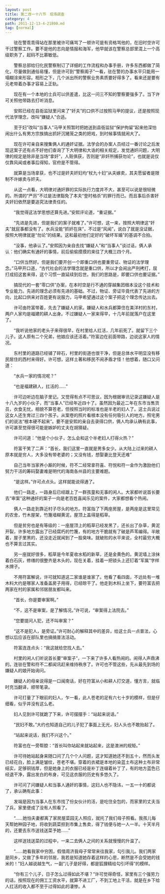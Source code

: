 ```yaml
---
layout: post
title: 第二百一十八节　现场调查
category: 4
path: 2011-12-13-4-21800.md
tag: [normal]
---
```


　　驻在警乖乖得站在那里被许可痛骂了一顿许可是有资格骂他的，在旧时空许可干过警察工作。要不是他的志向是情报和海军，他早就该在警察总部里混上一个高级职务了，起码不比慕敏低。

　　警察总部给归化民警察制订了详细的工作流程和办事手册，许多东西都做了简化，尽量做到通俗易懂，但是许可到“警察阁子”一看，驻在警的办事水平只能用一塌糊涂来形容。相形之下，几个派出所的警察业务素质要好得多了。看来还是要有元老带着办事才容易上正轨。

　　现在有一个本地的士兵可以供差遣，比这一问三不知的警察要强多了。当下许可关照他带路去打听消息。

　　安熙已经在县衙监狱里问来了“奸夫”的口供不过按照马甲的提议，还是按照现代法学理念，改叫“嫌疑人”合适。

　　至于妇”改叫“当事人”马甲关照暂时把她送到县衙监狱“保护拘留”起来他深怕闹出什么有男方宗族搞出抓奸沉猪笼之类的把戏，到时候事情就闹大了。

　　现在许可亲自来搜集俩人的通奸证据。法学会的办案人员经过一番讨论之后发现这案子还有点不好他们查询了下大明律和大诰的相关规定，发觉通奸问题，大明律的规定是除非是当场“拿奸”，人赃俱获，否则是“非奸所捕获勿论”，也就是说仅仅靠风闻或者事后得知，官府是不管得。

　　就算是当场拿获，也不过是奸夫奸妇均“杖九十妇“从夫嫁卖，其夫愿留者是限制不许嫁卖与奸夫。

　　从这一点看，大明律对通奸罪的实际执行力度并不大，甚至可以说是很轻微的。所谓的“严厉”不过是法律豁免了本夫“登时格杀”的罪行而已。而且事后杀害奸夫奸妇依然是要追究法律责任的。

　　“我觉得这法学思想还算先进。”安熙评论道，“重证据。”

　　“先进是先进，但是我们的案子就难了。”许可想，这一来，按照大明律这“奸夫”就屁事都没有了。水兵没能“抓奸在床”，不过是“风闻”，说白了就是没证据，按照大明律就是“勿论”的结果。这和最初他们定好的“破坏军婚”的基调不合拍。

　　“没事，他承认了。”安熙因为亲自去找“嫌疑人”和“当事人”谈过话，俩人承认：他们确实有通奸的事情，前后偷偷摸摸的来往了大概三四个月。

　　“口供当然好。但是我们要开创一个即重口供也要重旁证、物证的法学理念。”马甲开口道，“古代社会的法学理念就是重口供，所以才会闹出严刑拷打，屈打成招这套来得，这个习惯一直延续到后世。我们的思路是，即要口供也要证据。”

　　搞现代的一套“零口供”办案，在本时空是行不通的穿越集团根本没这个技术和专业能力。先进的理念必须有先进的基础。不过，物证、旁证毕竟代表了先进的方向，比起口供来对百姓更有说服力，马甲希望通过这个案子把这个理念传达出去。

　　许可由符富带着，先去了嫌疑人的家。嫌疑人和水兵都算住在美洋村的东村，两户人家均是福建的耕人出身。不过嫌疑人一家来得早，十几年前就落户在这里了。

　　“我听说他家的老头子来得很早，在村里给人扛活，几年前死了。就留下三个儿子。这人原有二个兄弟，他娘应该还活着。”符富边在前面带路，边说这家人的情况。

　　东村里的道路已经铺了碎石，村里的街道也很干净，但是总体水平明显没有移民居住的西村来得好。许可想，这样土著和移民不闹矛盾才怪！他想着，随口又问道：

　　“水兵一家的情况呢？”

　　“也是福建耕人，扛活的……”

　　许可边听边在脑子里记。又觉得有点不可思议，因为根据审讯记录这嫌疑人是十八九岁的小伙子，而“当事人”已经年近四十了。虽然因为最近二年在东市当售货员，衣食无忧，相貌不算苍老，但按照当时的标准也是半老的妇人了。这士兵说过这女人还生育过三四个孩子。从案卷的照片看根本没有任何吸引人的地方。照宅男们的说法“根本硬不起来”。要不是安熙的亲自去录得口供，俩人均承认确有此事，许可甚至觉得很可能是嫉妒的丈夫在胡猜疑。

　　许可问道：“他是个小伙子，怎么会和这个半老妇人打得火热？”

　　符富干笑了二声：“首长，我们这里一直就是男多女少。从大陆上过来的耕人原本就是穷人，大多没有带老婆的；又没有钱，想娶妻比登天还难”

　　自己当年当家养小厮的时候，符不二经常拿符喜、符悦和符一金作为激励他们努力干活的筹码娶妻难是明代的海南各州县的主要难题。

　　“是这样。”许可点点头。这样就能说得通了。

　　他们一路走，一路身后已经跟上了一群孩童和无事的闲人。大家都听说首长要去“审案”这种通奸的案子一向是老百姓喜闻乐见的案件，大家都想看个热闹。

　　俩人一路走到靠近村子尽头的地方。符富指了下两座房屋，是两座是这里常见的农舍，竹木屋架，竹篾墙糊黄泥，屋顶上盖得是稻草。

　　但是贫穷也是有等级的：一座屋顶上的稻草已经发黑了，还长出了杂草，黄泥开裂，许多地方露出了已经腐朽的竹篾，有的地方干脆就有了破是芦苇编得。半敞着，屋子里黑的，还没走近就闻到了一股臭味。就破败的水平来说，全村最穷大概也不算言过其实。

　　另一座就好很多，稻草是今年夏收水稻的新草，还是金黄色的。黄泥墙上涂抹着白石灰，修缮的很整齐是木头的，现在关着，挂着一把锁头上还钉着“军属”字样木牌子。

　　不用符富解说，许可就知道这二家谁是谁家了。他看了看四面，不远处有一堆木料大约是哪家人准备盖房子用得，已经晾干了。他走到木料上坐下，要符富去把两家在村的家属和邻居朋友都叫来。

　　“首长，你是要审案啊。”

　　“不，这不是审案，是了解情况。”许可说，“审案得上法院去。”

　　“您要提问人犯，还不叫审案？”

　　“这不是犯人，是旁证。”许可耐心的解释其中的差异，给这士兵一点普法，心想以后应该在部队里也搞搞普法活动。

　　符富连连点头：“我这就给您找人去。”

　　村里的闲人们听说首长要“审案子”，一下来了许多人看热闹的。闹得人声鼎沸的。连驻在警和符不二都闻讯赶来维持秩序了。许可也不管这些，先从最先到场的嫌疑人的娘开始询问。

　　嫌疑人的母亲说得是一口闽南话，好在符富从小和耕人打交道，懂方言，就临时充当翻译，顺带笔录。

　　许可打量了下眼前的妇人，乍一看，此人苍老的足有六七十岁的模样，但是仔细看，似乎并没有这么老。

　　妇人见到许可就跪了下来，许可摆摆手：“站起来说话。”

　　“民妇不敢。”大约也知道自己的儿子犯了事面上无光，妇人头也不敢抬起了。

　　“站起来说话，我们不兴这个。”

　　符富也在一旁帮腔：“首长叫你站起来就站起来，这是澳洲的规矩。”

　　许可待她站起身来随口问了几个个人问题，这才知道她还不到五十，然而头发已经花白，脸上满是皱纹，苍老不堪。穿着的衣裙是本地的染蓝土布这种土布非常结实，足够铜钱厚，但是她身上的衣服已经是补丁连缀着补丁了，有的地方蓝色已经退干净，露出发白的布身，可见这衣服的历史有多悠久了。

　　许可问了问嫌疑人和当事人通奸的事情，这妇人也不隐讳，一五一十的都说了，承认确有此事：

　　发端是因为当事人在东市找了份女伙计的活，是吃住全包的，而家里的丈夫当了兵，家里便成了没有人照看了。

　　“……她怕夫妻都离了家房屋菜园无人照应，就托了我们母子照看。我孩儿每天帮她种园子地，将收到蔬菜担到市集上售卖，得了钱便与她一人一半。十天半月的，还要去东市送钱送菜予她……”

　　这样送钱送菜的过程中，一来二去俩人之间的关系就慢慢的升温了。

　　“……她看我家中穷困，假借周济我母子常常来往我家，勾引我儿。我们两家是同乡，又做了多年的邻居，我若是知道她存着这样的心思，断然是不会受她的钱米的！”妇人越说越生气，一副“儿子是好得，都是狐狸精给勾引坏得”的模样。

　　“你有三个儿子，日子怎么过得如此不堪？”许可觉得奇怪，家里有三个强劳力的话，按照现在的佣工工资水平，就算不进工厂，不到工地上干活，就是在乡下给人扛活的收入都不至于过得如此的凄惨。A